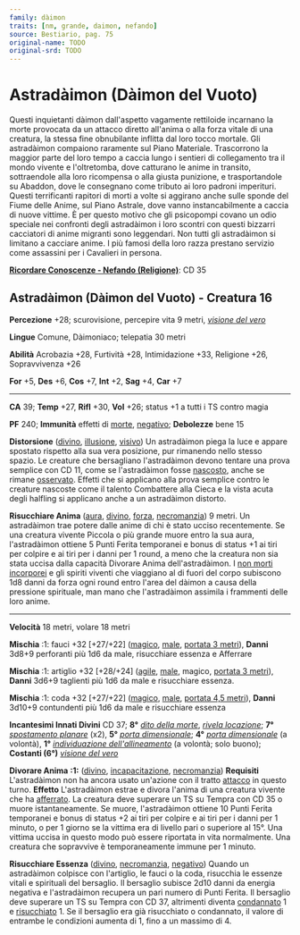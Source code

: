 ```yaml
---
family: dàimon
traits: [nm, grande, daimon, nefando]
source: Bestiario, pag. 75
original-name: TODO
original-srd: TODO
---
```


# Astradàimon (Dàimon del Vuoto)

Questi inquietanti dàimon dall'aspetto vagamente rettiloide incarnano la morte
provocata da un attacco diretto all'anima o alla forza vitale di una creatura,
la stessa fine obnubilante inflitta dal loro tocco mortale. Gli astradàimon
compaiono raramente sul Piano Materiale. Trascorrono la maggior parte del loro
tempo a caccia lungo i sentieri di collegamento tra il mondo vivente e
l'oltretomba, dove catturano le anime in transito, sottraendole alla loro
ricompensa o alla giusta punizione, e trasportandole su Abaddon, dove le
consegnano come tributo ai loro padroni imperituri. Questi terrificanti rapitori
di morti a volte si aggirano anche sulle sponde del Fiume delle Anime, sul Piano
Astrale, dove vanno instancabilmente a caccia di nuove vittime. È per questo
motivo che gli psicopompi covano un odio speciale nei confronti degli
astradàimon i loro scontri con questi bizzarri cacciatori di anime migranti sono
leggendari. Non tutti gli astradàimon si limitano a cacciare anime. I più famosi
della loro razza prestano servizio come assassini per i Cavalieri in persona.

**[Ricordare Conoscenze - Nefando (Religione)](/azioni/abilita/ricordare-conoscenze)**:
CD 35

## Astradàimon (Dàimon del Vuoto) - Creatura 16

**Percezione** +28; scurovisione, percepire vita 9 metri,
_[visione del vero](/incantesimi/visione-del-vero)_

**Lingue** Comune, Dàimoniaco; telepatia 30 metri

**Abilità** Acrobazia +28, Furtività +28, Intimidazione +33, Religione +26,
Sopravvivenza +26

**For** +5, **Des** +6, **Cos** +7, **Int** +2, **Sag** +4, **Car** +7

---

**CA** 39; **Temp** +27, **Rifl** +30, **Vol** +26; status +1 a tutti i TS
contro magia

**PF** 240; **Immunità** effetti di [morte](/tratti/morte),
[negativo](/tratti/negativo); **Debolezze** bene 15

**Distorsione** ([divino](/tratti/divino), [illusione](/tratti/illusione),
[visivo](/tratti/visivo)) Un astradàimon piega la luce e appare spostato
rispetto alla sua vera posizione, pur rimanendo nello stesso spazio. Le creature
che bersagliano l'astradàimon devono tentare una prova semplice con CD 11, come
se l'astradàimon fosse [nascosto](/condizioni/nascosto), anche se rimane
[osservato](/condizioni/osservato). Effetti che si applicano alla prova semplice
contro le creature nascoste come il talento Combattere alla Cieca e la vista
acuta degli halfling si applicano anche a un astradàimon distorto.

**Risucchiare Anima** ([aura](/tratti/aura), [divino](/tratti/divino),
[forza](/tratti/forza), [necromanzia](/tratti/necromanzia)) 9 metri. Un
astradàimon trae potere dalle anime di chi è stato ucciso recentemente. Se una
creatura vivente Piccola o più grande muore entro la sua aura, l'astradàimon
ottiene 5 Punti Ferita temporanei e bonus di status +1 ai tiri per colpire e ai
tiri per i danni per 1 round, a meno che la creatura non sia stata uccisa dalla
capacità Divorare Anima dell'astradàimon. I [non morti](/tratti/non-morto)
[incorporei](/tratti/incorporeo) e gli spiriti viventi che viaggiano al di fuori
del corpo subiscono 1d8 danni da forza ogni round entro l'area del dàimon a
causa della pressione spirituale, man mano che l'astradàimon assimila i
frammenti delle loro anime.

---

**Velocità** 18 metri, volare 18 metri

**Mischia** :1: fauci +32 \[+27/+22] ([magico](/tratti/magico),
[male](/tratti/male), [portata 3 metri](/tratti/portata)), **Danni** 3d8+9
perforanti più 1d6 da male, risucchiare essenza e Afferrare

**Mischia** :1: artiglio +32 \[+28/+24] ([agile](/tratti/agile),
[male](/tratti/male), magico, [portata 3 metri](/tratti/portata)), **Danni**
3d6+9 taglienti più 1d6 da male e risucchiare essenza.

**Mischia** :1: coda +32 \[+27/+22] ([magico](/tratti/magico),
[male](/tratti/male), [portata 4,5 metri](/tratti/portata)), **Danni** 3d10+9
contundenti più 1d6 da male e risucchiare essenza

**Incantesimi Innati Divini** CD 37; **8°**
_[dito della morte](/incantesimi/dito-della-morte)_,
_[rivela locazione](/incantesimi/rivela-locazione)_; **7°**
_[spostamento planare](/incantesimi/spostamento-planare)_ (x2), **5°**
_[porta dimensionale](/incantesimi/porta-dimensionale)_; **4°**
_[porta dimensionale](/incantesimi/porta-dimensionale)_ (a volontà), **1°**
_[individuazione dell'allineamento](/incantesimi/individuazione-dellallineamento)_
(a volontà; solo buono); **Costanti (6°)**
_[visione del vero](/incantesimi/visione-del-vero)_

**Divorare Anima** **:1:** ([divino](/tratti/divino),
[incapacitazione](/tratti/incapacitazione), [necromanzia](/tratti/necromanzia))
**Requisiti** L'astradàimon non ha ancora usato un'azione con il tratto
[attacco](/tratti/attacco) in questo turno. **Effetto** L'astradàimon estrae e
divora l'anima di una creatura vivente che ha
[afferrato](/condizioni/afferrato). La creatura deve superare un TS su Tempra
con CD 35 o muore istantaneamente. Se muore, l'astradàimon ottiene 10 Punti
Ferita temporanei e bonus di status +2 ai tiri per colpire e ai tiri per i danni
per 1 minuto, o per 1 giorno se la vittima era di livello pari o superiore al
15°. Una vittima uccisa in questo modo può essere riportata in vita normalmente.
Una creatura che sopravvive è temporaneamente immune per 1 minuto.

**Risucchiare Essenza** ([divino](/tratti/divino),
[necromanzia](/tratti/necromanzia), [negativo](/tratti/negativo)) Quando un
astradàimon colpisce con l'artiglio, le fauci o la coda, risucchia le essenze
vitali e spirituali del bersaglio. Il bersaglio subisce 2d10 danni da energia
negativa e l'astradàimon recupera un pari numero di Punti Ferita. Il bersaglio
deve superare un TS su Tempra con CD 37, altrimenti diventa
[condannato](/condizioni/condannato) 1 e
[risucchiato](/condizioni/risucchiato) 1. Se il bersaglio era già risucchiato o
condannato, il valore di entrambe le condizioni aumenta di 1, fino a un massimo
di 4.

